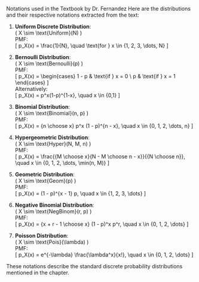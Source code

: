 Notations used in the Textbook by Dr. Fernandez
Here are the distributions and their respective notations extracted from the text:

1. **Uniform Discrete Distribution**:  
   \( X \sim \text{Uniform}(N) \)  
   PMF:  
   \[
   p_X(x) = \frac{1}{N}, \quad \text{for } x \in \{1, 2, 3, \dots, N\}
   \]

2. **Bernoulli Distribution**:  
   \( X \sim \text{Bernoulli}(p) \)  
   PMF:  
   \[
   p_X(x) = 
   \begin{cases}
   1 - p & \text{if } x = 0 \\
   p & \text{if } x = 1
   \end{cases}
   \]  
   Alternatively:  
   \[
   p_X(x) = p^x(1-p)^{1-x}, \quad x \in \{0,1\}
   \]

3. **Binomial Distribution**:  
   \( X \sim \text{Binomial}(n, p) \)  
   PMF:  
   \[
   p_X(x) = {n \choose x} p^x (1 - p)^{n - x}, \quad x \in \{0, 1, 2, \dots, n\}
   \]

4. **Hypergeometric Distribution**:  
   \( X \sim \text{Hyper}(N, M, n) \)  
   PMF:  
   \[
   p_X(x) = \frac{{M \choose x}{N - M \choose n - x}}{{N \choose n}}, \quad x \in \{0, 1, 2, \dots, \min(n, M)\}
   \]

5. **Geometric Distribution**:  
   \( X \sim \text{Geom}(p) \)  
   PMF:  
   \[
   p_X(x) = (1 - p)^{x - 1} p, \quad x \in \{1, 2, 3, \dots\}
   \]

6. **Negative Binomial Distribution**:  
   \( X \sim \text{NegBinom}(r, p) \)  
   PMF:  
   \[
   p_X(x) = {x + r - 1 \choose x} (1 - p)^x p^r, \quad x \in \{0, 1, 2, \dots\}
   \]

7. **Poisson Distribution**:  
   \( X \sim \text{Pois}(\lambda) \)  
   PMF:  
   \[
   p_X(x) = e^{-\lambda} \frac{\lambda^x}{x!}, \quad x \in \{0, 1, 2, \dots\}
   \]

These notations describe the standard discrete probability distributions mentioned in the chapter.




